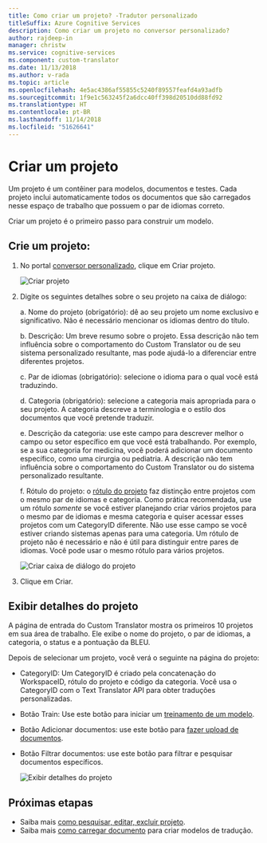 ```yaml
---
title: Como criar um projeto? -Tradutor personalizado
titleSuffix: Azure Cognitive Services
description: Como criar um projeto no conversor personalizado?
author: rajdeep-in
manager: christw
ms.service: cognitive-services
ms.component: custom-translator
ms.date: 11/13/2018
ms.author: v-rada
ms.topic: article
ms.openlocfilehash: 4e5ac4386af55855c5240f89557feafd4a93adfb
ms.sourcegitcommit: 1f9e1c563245f2a6dcc40ff398d20510dd88fd92
ms.translationtype: HT
ms.contentlocale: pt-BR
ms.lasthandoff: 11/14/2018
ms.locfileid: "51626641"
---
```

# <a name="create-a-project"></a>Criar um projeto

Um projeto é um contêiner para modelos, documentos e testes. Cada projeto inclui automaticamente todos os documentos que são carregados nesse espaço de trabalho que possuem o par de idiomas correto. 

Criar um projeto é o primeiro passo para construir um modelo. 

## <a name="create-a-project"></a>Crie um projeto:

1.  No portal [conversor personalizado](https://portal.customtranslator.azure.ai), clique em Criar projeto.

    ![Criar projeto](media/how-to/how-to-create-project.png)

2.  Digite os seguintes detalhes sobre o seu projeto na caixa de diálogo:

     a.  Nome do projeto (obrigatório): dê ao seu projeto um nome exclusivo e significativo. Não é necessário mencionar os idiomas dentro do título.

    b.  Descrição: Um breve resumo sobre o projeto. Essa descrição não tem influência sobre o comportamento do Custom Translator ou de seu sistema personalizado resultante, mas pode ajudá-lo a diferenciar entre diferentes projetos.

    c.  Par de idiomas (obrigatório): selecione o idioma para o qual você está traduzindo.

    d.  Categoria (obrigatório): selecione a categoria mais apropriada para o seu projeto. A categoria descreve a terminologia e o estilo dos documentos que você pretende traduzir.

    e.  Descrição da categoria: use este campo para descrever melhor o campo ou setor específico em que você está trabalhando. Por exemplo, se a sua categoria for medicina, você poderá adicionar um documento específico, como uma cirurgia ou pediatria. A descrição não tem influência sobre o comportamento do Custom Translator ou do sistema personalizado resultante.

    f.  Rótulo do projeto: o [rótulo do projeto](workspace-and-project.md#project-labels) faz distinção entre projetos com o mesmo par de idiomas e categoria. Como prática recomendada, use um rótulo *somente* se você estiver planejando criar vários projetos para o mesmo par de idiomas e mesma categoria e quiser acessar esses projetos com um CategoryID diferente. Não use esse campo se você estiver criando sistemas apenas para uma categoria. Um rótulo de projeto não é necessário e não é útil para distinguir entre pares de idiomas. Você pode usar o mesmo rótulo para vários projetos.

    ![Criar caixa de diálogo do projeto](media/how-to/how-to-create-project-dialog.png)

3.  Clique em Criar. 

## <a name="view-project-details"></a>Exibir detalhes do projeto

A página de entrada do Custom Translator mostra os primeiros 10 projetos em sua área de trabalho. Ele exibe o nome do projeto, o par de idiomas, a categoria, o status e a pontuação da BLEU.

Depois de selecionar um projeto, você verá o seguinte na página do projeto:

- CategoryID: Um CategoryID é criado pela concatenação do WorkspaceID, rótulo do projeto e código da categoria. Você usa o CategoryID com o Text Translator API para obter traduções personalizadas.

- Botão Train: Use este botão para iniciar um [treinamento de um modelo](how-to-train-model.md).

- Botão Adicionar documentos: use este botão para [fazer upload de documentos](how-to-upload-document.md).

- Botão Filtrar documentos: use este botão para filtrar e pesquisar documentos específicos.

    ![Exibir detalhes do projeto](media/how-to/how-to-view-project.png)

## <a name="next-steps"></a>Próximas etapas

- Saiba mais [como pesquisar, editar, excluir projeto](how-to-search-edit-delete-projects.md).
- Saiba mais [como carregar documento](how-to-upload-document.md) para criar modelos de tradução.
